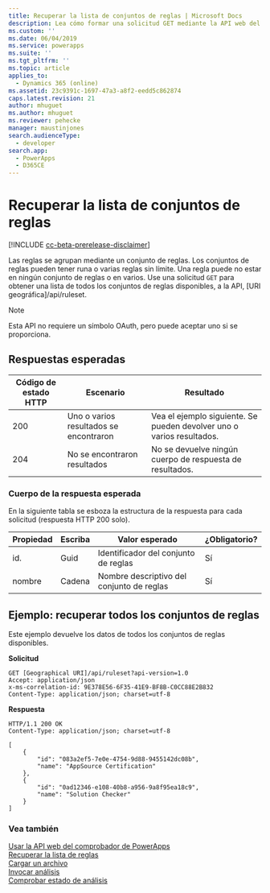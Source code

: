 ```yaml
---
title: Recuperar la lista de conjuntos de reglas | Microsoft Docs
description: Lea cómo formar una solicitud GET mediante la API web del comprobador de PowerApps para recuperar conjuntos de reglas disponibles.
ms.custom: ''
ms.date: 06/04/2019
ms.service: powerapps
ms.suite: ''
ms.tgt_pltfrm: ''
ms.topic: article
applies_to:
  - Dynamics 365 (online)
ms.assetid: 23c9391c-1697-47a3-a8f2-eedd5c862874
caps.latest.revision: 21
author: mhuguet
ms.author: mhuguet
ms.reviewer: pehecke
manager: maustinjones
search.audienceType:
  - developer
search.app:
  - PowerApps
  - D365CE
---
```


# <a name="retrieve-the-list-of-rulesets"></a>Recuperar la lista de conjuntos de reglas

[!INCLUDE [cc-beta-prerelease-disclaimer](../../../../includes/cc-beta-prerelease-disclaimer.md)]

Las reglas se agrupan mediante un conjunto de reglas. Los conjuntos de reglas pueden tener runa o varias reglas sin límite. Una regla puede no estar en ningún conjunto de reglas o en varios. Use una solicitud `GET` para obtener una lista de todos los conjuntos de reglas disponibles, a la API, [URI geográfica]/api/ruleset.

> [!NOTE]
>  Esta API no requiere un símbolo OAuth, pero puede aceptar uno si se proporciona.

<a name="bkmk_responses"></a>

## <a name="expected-responses"></a>Respuestas esperadas

|Código de estado HTTP|Escenario|Resultado|
|---|---|---|
|200|Uno o varios resultados se encontraron|Vea el ejemplo siguiente. Se pueden devolver uno o varios resultados.|
|204|No se encontraron resultados|No se devuelve ningún cuerpo de respuesta de resultados.|

### <a name="expected-response-body"></a>Cuerpo de la respuesta esperada

En la siguiente tabla se esboza la estructura de la respuesta para cada solicitud (respuesta HTTP 200 solo).

|Propiedad|Escriba|Valor esperado|¿Obligatorio?|
|---|---|---|---|
|id.|Guid|Identificador del conjunto de reglas|Sí|
|nombre|Cadena|Nombre descriptivo del conjunto de reglas|Sí|

<a name="bkmk_retrieve"></a>

## <a name="example-retrieve-all-rulesets"></a>Ejemplo: recuperar todos los conjuntos de reglas

Este ejemplo devuelve los datos de todos los conjuntos de reglas disponibles.

**Solicitud**

```http
GET [Geographical URI]/api/ruleset?api-version=1.0
Accept: application/json
x-ms-correlation-id: 9E378E56-6F35-41E9-BF8B-C0CC88E2B832
Content-Type: application/json; charset=utf-8
```

**Respuesta**

```http
HTTP/1.1 200 OK
Content-Type: application/json; charset=utf-8

[
    {
        "id": "083a2ef5-7e0e-4754-9d88-9455142dc08b",
        "name": "AppSource Certification"
    },
    {
        "id": "0ad12346-e108-40b8-a956-9a8f95ea18c9",
        "name": "Solution Checker"
    }
]
```

### <a name="see-also"></a>Vea también

[Usar la API web del comprobador de PowerApps](overview.md)<br />
[Recuperar la lista de reglas](retrieve-rules.md)<br />
[Cargar un archivo](upload-file.md)<br />
[Invocar análisis](analyze.md)<br />
[Comprobar estado de análisis](check-status.md)<br />